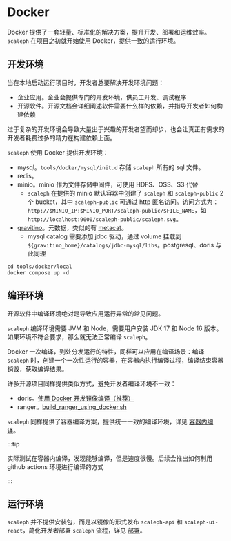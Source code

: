 # Docker

Docker 提供了一套轻量、标准化的解决方案，提升开发、部署和运维效率。`scaleph` 在项目之初就开始使用 Docker，提供一致的运行环境。

## 开发环境

当在本地启动运行项目时，开发者总要解决开发环境问题：

- 企业应用。企业会提供专门的开发环境，供员工开发、调试程序
- 开源软件。开源文档会详细阐述软件需要什么样的依赖，并指导开发者如何构建依赖

过于复杂的开发环境会导致大量出于兴趣的开发者望而却步，也会让真正有需求的开发者耗费过多的精力在构建依赖上面。

`scaleph` 使用 Docker 提供开发环境：

- mysql。`tools/docker/mysql/init.d` 存储 `scaleph` 所有的 sql 文件。
- redis。
- minio。minio 作为文件存储中间件，可使用 HDFS、OSS、S3 代替
  - `scaleph` 在提供的 minio 默认容器中创建了 `scaleph` 和 `scaleph-public` 2 个 bucket，其中 `scaleph-public` 可通过 http 匿名访问。访问方式为：`http://$MINIO_IP:$MINIO_PORT/scaleph-public/$FILE_NAME`，如 `http://localhost:9000/scaleph-public/scaleph.svg`。
- [gravitino](https://github.com/datastrato/gravitino)。元数据，类似的有 [metacat](https://github.com/Netflix/metacat)。
  - mysql catalog 需要添加 jdbc 驱动，通过 volume 挂载到 `${gravitino_home}/catalogs/jdbc-mysql/libs`。postgresql、doris 与此同理


```shell
cd tools/docker/local
docker compose up -d
```

## 编译环境

开源软件中编译环境绝对是导致应用运行异常的常见问题。

`scaleph` 编译环境需要 JVM 和 Node，需要用户安装 JDK 17 和 Node 16 版本。如果环境不符合要求，那么就无法正常编译 `scaleph`。

Docker 一次编译，到处分发运行的特性，同样可以应用在编译场景：编译 `scaleph` 时，创建一个一次性运行的容器，在容器内执行编译过程，编译结束容器销毁，获取编译结果。

许多开源项目同样提供类似方式，避免开发者编译环境不一致：

* doris。[使用 Docker 开发镜像编译（推荐）](https://doris.apache.org/zh-CN/docs/install/source-install/compilation-with-docker)
* ranger。[build_ranger_using_docker.sh](https://github.com/apache/ranger/blob/master/build_ranger_using_docker.sh)

`scaleph` 同样提供了容器编译方案，提供统一一致的编译环境，详见 [容器内编译](https://flowerfine.github.io/scaleph-website/zh/docs/guide/compile#%E5%AE%B9%E5%99%A8%E5%86%85%E7%BC%96%E8%AF%91)。

:::tip

实际测试在容器内编译，发现能够编译，但是速度很慢。后续会推出如何利用 github actions 环境进行编译的方式

:::

## 运行环境

`scaleph` 并不提供安装包，而是以镜像的形式发布 `scaleph-api` 和 `scaleph-ui-react`，简化开发者部署 `scaleph` 流程，详见 [部署](https://flowerfine.github.io/scaleph-website/zh/docs/guide/deploy)。
